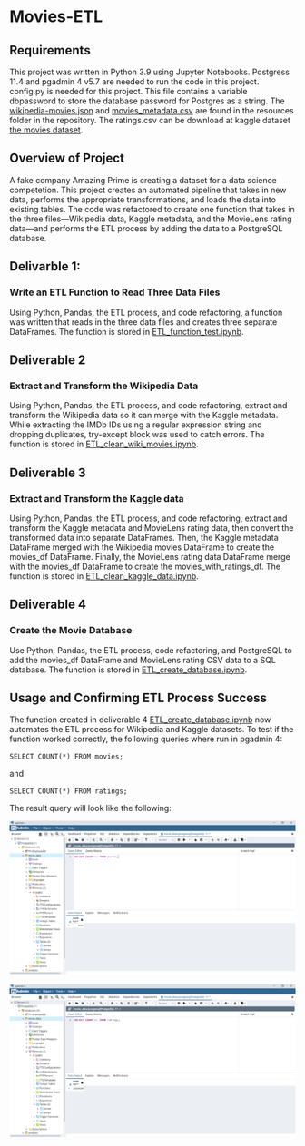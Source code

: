# Movies-ETL

## Requirements

This project was written in Python 3.9 using Jupyter Notebooks.
Postgress 11.4 and pgadmin 4 v5.7 are needed to run the code in this project.
config.py is needed for this project. This file contains a variable dbpassword to store the database password for Postgres as a string.
The [wikipedia-movies.json](/Resources/wikipedia-movies.json) and [movies_metadata.csv](/Resources/movies_metadata.csv) are found in the resources folder in the repository.
The ratings.csv can be download at kaggle dataset [the movies dataset](https://www.kaggle.com/rounakbanik/the-movies-dataset).

## Overview of Project

A fake company Amazing Prime is creating a dataset for a data science competetion. This project creates an automated pipeline that takes in new data, performs the appropriate transformations, and loads the data into existing tables. The code was refactored to create one function that takes in the three files—Wikipedia data, Kaggle metadata, and the MovieLens rating data—and performs the ETL process by adding the data to a PostgreSQL database.

## Delivarble 1:
### Write an ETL Function to Read Three Data Files

Using Python, Pandas, the ETL process, and code refactoring, a function was written that reads in the three data files and creates three separate DataFrames. The function is stored in [ETL_function_test.ipynb](/ETL_function_test.ipynb).

## Deliverable 2
### Extract and Transform the Wikipedia Data

Using Python, Pandas, the ETL process, and code refactoring, extract and transform the Wikipedia data so it can merge with the Kaggle metadata. While extracting the IMDb IDs using a regular expression string and dropping duplicates, try-except block was used to catch errors. The function is stored in [ETL_clean_wiki_movies.ipynb](/ETL_clean_wiki_movies.ipynb).

## Deliverable 3
### Extract and Transform the Kaggle data

Using Python, Pandas, the ETL process, and code refactoring, extract and transform the Kaggle metadata and MovieLens rating data, then convert the transformed data into separate DataFrames. Then, the Kaggle metadata DataFrame merged with the Wikipedia movies DataFrame to create the movies_df DataFrame. Finally, the MovieLens rating data DataFrame merge with the movies_df DataFrame to create the movies_with_ratings_df.  The function is stored in [ETL_clean_kaggle_data.ipynb](/ETL_clean_kaggle_data.ipynb).

## Deliverable 4
### Create the Movie Database

Use Python, Pandas, the ETL process, code refactoring, and PostgreSQL to add the movies_df DataFrame and MovieLens rating CSV data to a SQL database. The function is stored in [ETL_create_database.ipynb](/ETL_create_database.ipynb).

## Usage and Confirming ETL Process Success

The function created in deliverable 4 [ETL_create_database.ipynb](/ETL_create_database.ipynb) now automates the ETL process for Wikipedia and Kaggle datasets. To test if the function worked correctly, the following queries where run in pgadmin 4:
```
SELECT COUNT(*) FROM movies;
```
and 
```
SELECT COUNT(*) FROM ratings;
```
The result query will look like the following: 

![movies_query.PNG](/Resources/movies_query.PNG)

![ratings_query.PNG](/Resources/ratings_query.PNG)
